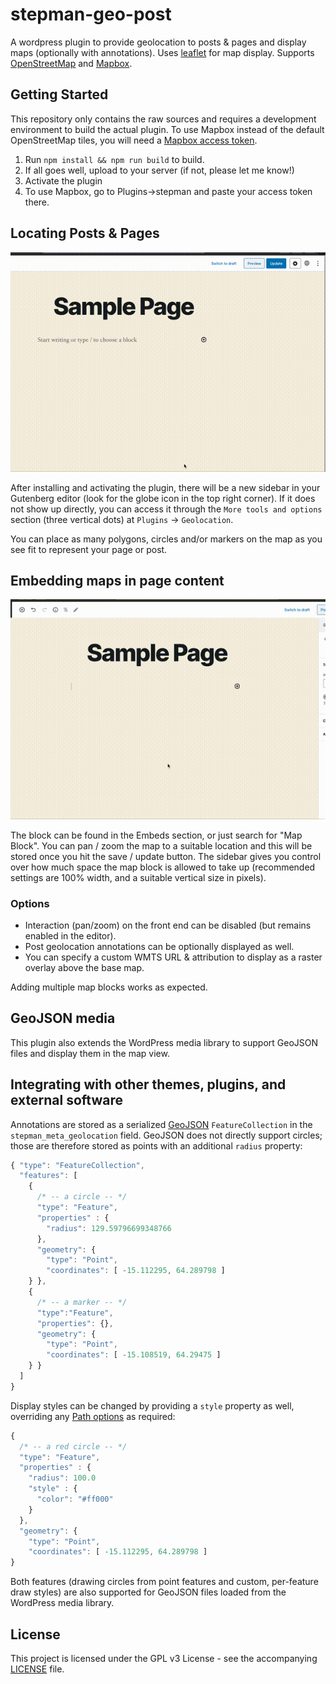 # stepman-geo-post
A wordpress plugin to provide geolocation to posts &amp; pages and display maps (optionally with annotations). Uses [leaflet](https://leafletjs.com) for map display. Supports [OpenStreetMap](http://openstreetmap.org) and [Mapbox](https://www.mapbox.com).

## Getting Started

This repository only contains the raw sources and requires a development environment to build the actual plugin. To use Mapbox instead of the default OpenStreetMap tiles, you will need a [Mapbox access token](https://docs.mapbox.com/help/how-mapbox-works/access-tokens/).

1. Run `npm install && npm run build` to build.
1. If all goes well, upload to your server (if not, please let me know!)
1. Activate the plugin
1. To use Mapbox, go to Plugins->stepman and paste your access token there.

## Locating Posts & Pages

![](doc/media/locate-page.gif)

After installing and activating the plugin, there will be a new sidebar in your Gutenberg editor (look for the globe icon in the top right corner). If it does not show up directly, you can access it through the `More tools and options` section (three vertical dots) at `Plugins` -> `Geolocation`.

You can place as many polygons, circles and/or markers on the map as you see fit to represent your page or post.

## Embedding maps in page content

![](doc/media/gutenberg-block.gif)

The block can be found in the Embeds section, or just search for "Map Block". You can pan / zoom the map to a suitable location and this will be stored once you hit the save / update button. The sidebar gives you control over how much space the map block is allowed to take up (recommended settings are 100% width, and a suitable vertical size in pixels).

### Options
* Interaction (pan/zoom) on the front end can be disabled (but remains enabled in the editor).
* Post geolocation annotations can be optionally displayed as well.
* You can specify a custom WMTS URL & attribution to display as a raster overlay above the base map.

Adding multiple map blocks works as expected.

## GeoJSON media

This plugin also extends the WordPress media library to support GeoJSON files and display them in the map view.

## Integrating with other themes, plugins, and external software

Annotations are stored as a serialized [GeoJSON](https://geojson.org) `FeatureCollection` in the `stepman_meta_geolocation` field. GeoJSON does not directly support circles; those are therefore stored as points with an additional `radius` property:

```javascript
{ "type": "FeatureCollection",
  "features": [
    {
      /* -- a circle -- */
      "type": "Feature",   
      "properties" : {
        "radius": 129.59796699348766
      },
      "geometry": {
        "type": "Point",
        "coordinates": [ -15.112295, 64.289798 ]
    } },
    {
      /* -- a marker -- */
      "type":"Feature",
      "properties": {},
      "geometry": {
        "type": "Point",
        "coordinates": [ -15.108519, 64.29475 ]
    } }
  ]
}
```

Display styles can be changed by providing a `style` property as well, overriding any [Path options](https://leafletjs.com/reference-1.6.0.html#path-option) as required:

```javascript
{
  /* -- a red circle -- */
  "type": "Feature",   
  "properties" : {
    "radius": 100.0
    "style" : {
      "color": "#ff000"
    }
  },
  "geometry": {
    "type": "Point",
    "coordinates": [ -15.112295, 64.289798 ]
}
```

Both features (drawing circles from point features and custom, per-feature draw styles) are also supported for GeoJSON files loaded from the WordPress media library.

## License

This project is licensed under the GPL v3 License - see the accompanying [LICENSE](LICENSE) file.
